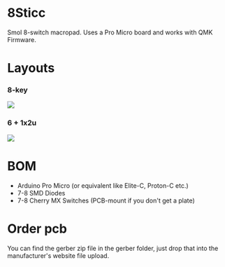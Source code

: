 # 8Sticc
Smol 8-switch macropad. Uses a Pro Micro board and works with QMK Firmware.

# Layouts

### 8-key
![](https://i.imgur.com/2N9IFuU.png)

### 6 + 1x2u
![](https://i.imgur.com/uGzsC6o.png)

# BOM  
* Arduino Pro Micro (or equivalent like Elite-C, Proton-C etc.)
* 7-8 SMD Diodes
* 7-8 Cherry MX Switches (PCB-mount if you don't get a plate)

# Order pcb
You can find the gerber zip file in the gerber folder, just drop that into the manufacturer's website file upload.
